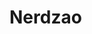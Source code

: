 # Nerdzao

[banner]: https://media.licdn.com/dms/image/C4D22AQHIjPxTLqWGZA/feedshare-shrink_8192/0?e=1567036800&v=beta&t=7I6LUz9SH65ySgeqL5FiX9qCdpuOkdJ2aiGR1ljksOk ""


